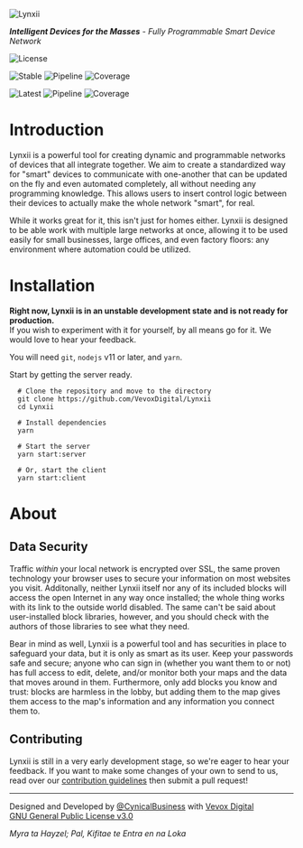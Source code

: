 ![Lynxii](https://lab.vevox.io/open-source/lynxii/core/uploads/1b312c4ddd84781151bf71c63cd14fff/lynxii.svg)

***Intelligent Devices for the Masses** - Fully Programmable Smart Device Network*

![License](https://img.shields.io/badge/dynamic/json?color=blue&label=license&query=%24.license&url=https%3A%2F%2Flab.vevox.io%2Fopen-source%2Flynxii%2Fcore%2Fraw%2Fmaster%2Fpackage.json&style=flat-square)

![Stable](https://img.shields.io/badge/dynamic/json?color=brightgreen&label=stable&query=%24.version&url=https%3A%2F%2Flab.vevox.io%2Fopen-source%2Flynxii%2Fcore%2Fraw%2Fmaster%2Fpackage.json&prefix=v&style=flat-square)
![Pipeline](https://lab.vevox.io/open-source/lynxii/core/badges/master/pipeline.svg?style=flat-square)
![Coverage](https://lab.vevox.io/open-source/lynxii/core/badges/master/coverage.svg?style=flat-square)

![Latest](https://img.shields.io/badge/dynamic/json?color=yellow&label=latest&query=%24.version&url=https%3A%2F%2Flab.vevox.io%2Fopen-source%2Flynxii%2Fcore%2Fraw%2Fdevelop%2Fpackage.json&prefix=v&style=flat-square)
![Pipeline](https://lab.vevox.io/open-source/lynxii/core/badges/develop/pipeline.svg?style=flat-square)
![Coverage](https://lab.vevox.io/open-source/lynxii/core/badges/develop/coverage.svg?style=flat-square)


# Introduction
Lynxii is a powerful tool for creating dynamic and programmable networks of devices that all integrate together. We aim to create a standardized way for "smart" devices to communicate with one-another that can be updated on the fly and even automated completely, all without needing any programming knowledge. This allows users to insert control logic between their devices to actually make the whole network "smart", for real.

While it works great for it, this isn't just for homes either. Lynxii is designed to be able work with multiple large networks at once, allowing it to be used easily for small businesses, large offices, and even factory floors: any environment where automation could be utilized.

# Installation
**Right now, Lynxii is in an unstable development state and is not ready for production.**  
If you wish to experiment with it for yourself, by all means go for it. We would love to hear your feedback.

You will need `git`, `nodejs` v11 or later, and `yarn`.

Start by getting the server ready.
```
  # Clone the repository and move to the directory
  git clone https://github.com/VevoxDigital/Lynxii
  cd Lynxii

  # Install dependencies
  yarn

  # Start the server
  yarn start:server

  # Or, start the client
  yarn start:client
```

# About
## Data Security
Traffic *within* your local network is encrypted over SSL, the same proven technology your browser uses to secure your information on most websites you visit. Additonally, neither Lynxii itself nor any of its included blocks will access the open Internet in any way once installed; the whole thing works with its link to the outside world disabled. The same can't be said about user-installed block libraries, however, and you should check with the authors of those libraries to see what they need.

Bear in mind as well, Lynxii is a powerful tool and has securities in place to safeguard your data, but it is only as smart as its user. Keep your passwords safe and secure; anyone who can sign in (whether you want them to or not) has full access to edit, delete, and/or monitor both your maps and the data that moves around in them. Furthermore, only add blocks you know and trust: blocks are harmless in the lobby, but adding them to the map gives them access to the map's information and any information you connect them to.

## Contributing
Lynxii is still in a very early development stage, so we're eager to hear your feedback. If you want to make some changes of your own to send to us, read over our [contribution guidelines](doc/contributing.md) then submit a pull request!

----

Designed and Developed by [@CynicalBusiness](https://github.com/CynicalBusiness) with [Vevox Digital](https://vevox.io)  
[GNU General Public License v3.0](/LICENSE)


*Myra ta Hayzel; Pal, Kifitae te Entra en na Loka*  

